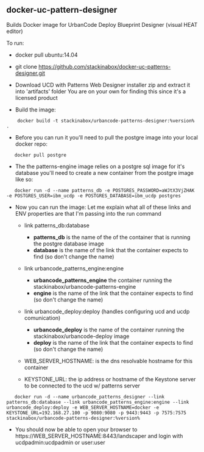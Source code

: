 ## docker-uc-pattern-designer
Builds Docker image for UrbanCode Deploy Blueprint Designer (visual HEAT editor)

To run:

 - docker pull ubuntu:14.04

 - git clone https://github.com/stackinabox/docker-uc-patterns-designer.git

 - Download UCD with Patterns Web Designer installer zip and extract it into 'artifacts' folder
   You are on your own for finding this since it's a licensed product

 - Build the image:

 ````
     docker build -t stackinabox/urbancode-patterns-designer:%version% .
 ````

  - Before you can run it you'll need to pull the postgre image into your local docker repo:

 ````
    docker pull postgre
 ````

  - The the patterns-engine image relies on a postgre sql image for it's database
    you'll need to create a new container from the postgre image like so:

 ````
    docker run -d --name patterns_db -e POSTGRES_PASSWORD=aWJtX3VjZHAK -e POSTGRES_USER=ibm_ucdp -e POSTGRES_DATABASE=ibm_ucdp postgres
 ````

 - Now you can run the image:
   Let me explain what all of these links and ENV properties are that I'm passing into the run command

   - link patterns_db:database
     - __patterns_db__ is the name of the of the container that is running the postgre database image
     - __database__ is the name of the link that the container expects to find (so don't change the name)

   - link urbancode_patterns_engine:engine
     - __urbancode_patterns_engine__ the container running the stackinabox/urbancode-patterns-engine
     - __engine__ is the name of the link that the container expects to find (so don't change the name)

   - link urbancode_deploy:deploy (handles configuring ucd and ucdp comunication)
     - __urbancode_deploy__ is the name of the container running the stackinabox/urbancode-deploy image
     - __deploy__ is the name of the link that the container expects to find (so don't change the name)

   - WEB_SERVER_HOSTNAME: is the dns resolvable hostname for this container
   - KEYSTONE_URL: the ip address or hostname of the Keystone server to be connected to the ucd w/ patterns server


````
   docker run -d --name urbancode_patterns_designer --link patterns_db:database --link urbancode_patterns_engine:engine --link urbancode_deploy:deploy -e WEB_SERVER_HOSTNAME=docker -e KEYSTONE_URL=192.168.27.100 -p 9080:9080 -p 9443:9443 -p 7575:7575 stackinabox/urbancode-patterns-designer:%version%
````

 - You should now be able to open your browser to https://WEB_SERVER_HOSTNAME:8443/landscaper and login with ucdpadmin:ucdpadmin or user:user

